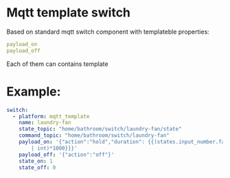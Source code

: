 # Mqtt template switch

Based on standard mqtt switch component with templateble properties:

```yaml
payload_on
payload_off
```
Each of them can contains template

# Example:

```yaml
switch:
  - platform: mqtt_template
    name: laundry-fan
    state_topic: "home/bathroom/switch/laundry-fan/state"
    command_topic: "home/bathroom/switch/laundry-fan"
    payload_on: '{"action":"hold","duration": {{(states.input_number.fan_duration.state
        | int)*1000}}}'
    payload_off: '{"action":"off"}'
    state_on: 1
    state_off: 0
```